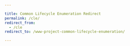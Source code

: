 ```yaml
---

title: Common Lifecycle Enumeration Redirect
permalink: /cle/
redirect_from:
  - /cle
redirect_to: /www-project-common-lifecycle-enumeration/

---
```

